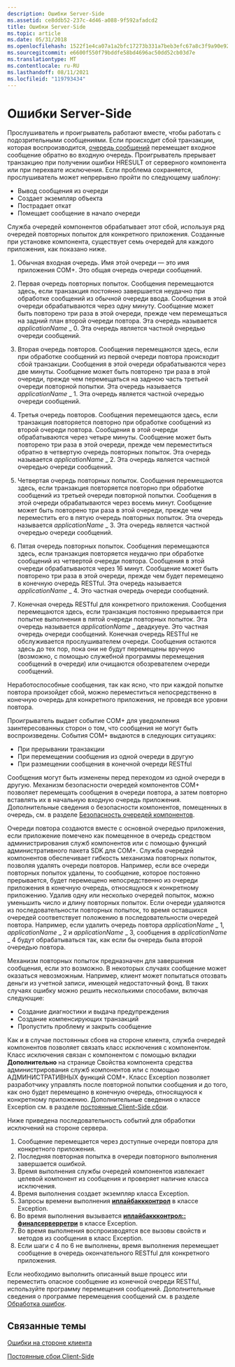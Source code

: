 ```yaml
---
description: Ошибки Server-Side
ms.assetid: ce8ddb52-237c-4d46-a088-9f592afadcd2
title: Ошибки Server-Side
ms.topic: article
ms.date: 05/31/2018
ms.openlocfilehash: 1522f1e4ca07a1a2bfc17273b331a7beb3efc67a8c3f9a90e925161949f694ca
ms.sourcegitcommit: e6600f550f79bddfe58bd4696ac50dd52cb03d7e
ms.translationtype: MT
ms.contentlocale: ru-RU
ms.lasthandoff: 08/11/2021
ms.locfileid: "119793434"
---
```

# <a name="server-side-errors"></a>Ошибки Server-Side

Прослушиватель и проигрыватель работают вместе, чтобы работать с подозрительными сообщениями. Если происходит сбой транзакции, которая воспроизводится, [очередь сообщений](/previous-versions/windows/desktop/legacy/ms711472(v=vs.85)) перемещает входное сообщение обратно во входную очередь. Проигрыватель прерывает транзакцию при получении ошибки HRESULT от серверного компонента или при перехвате исключения. Если проблема сохраняется, прослушиватель может непрерывно пройти по следующему шаблону:

-   Вывод сообщения из очереди
-   Создает экземпляр объекта
-   Пострадает откат
-   Помещает сообщение в начало очереди

Служба очередей компонентов обрабатывает этот сбой, используя ряд очередей повторных попыток для конкретного приложения. Созданные при установке компонента, существует семь очередей для каждого приложения, как показано ниже.

1.  Обычная входная очередь. Имя этой очереди — это имя приложения COM+. Это общая очередь очереди сообщений.

2.  Первая очередь повторных попыток. Сообщения перемещаются здесь, если транзакция постоянно завершается неудачно при обработке сообщений из обычной очереди ввода. Сообщения в этой очереди обрабатываются через одну минуту. Сообщение может быть повторено три раза в этой очереди, прежде чем перемещаться на задний план второй очереди повтора. Эта очередь называется *applicationName* \_ 0. Эта очередь является частной очередью очереди сообщений.

3.  Вторая очередь повторов. Сообщения перемещаются здесь, если при обработке сообщений из первой очереди повтора происходит сбой транзакции. Сообщения в этой очереди обрабатываются через две минуты. Сообщение может быть повторено три раза в этой очереди, прежде чем перемещаться на заднюю часть третьей очереди повторной попытки. Эта очередь называется *applicationName* \_ 1. Эта очередь является частной очередью очереди сообщений.

4.  Третья очередь повторов. Сообщения перемещаются здесь, если транзакция повторяется повторно при обработке сообщений из второй очереди повтора. Сообщения в этой очереди обрабатываются через четыре минуты. Сообщение может быть повторено три раза в этой очереди, прежде чем переместиться обратно в четвертую очередь повторных попыток. Эта очередь называется *applicationName* \_ 2. Эта очередь является частной очередью очереди сообщений.

5.  Четвертая очередь повторных попыток. Сообщения перемещаются здесь, если транзакция повторяется повторно при обработке сообщений из третьей очереди повторной попытки. Сообщения в этой очереди обрабатываются через восемь минут. Сообщение может быть повторено три раза в этой очереди, прежде чем переместить его в пятую очередь повторных попыток. Эта очередь называется *applicationName* \_ 3. Эта очередь является частной очередью очереди сообщений.

6.  Пятая очередь повторных попыток. Сообщения перемещаются здесь, если транзакция повторяется неудачно при обработке сообщений из четвертой очереди повтора. Сообщения в этой очереди обрабатываются через 16 минут. Сообщение может быть повторено три раза в этой очереди, прежде чем будет перемещено в конечную очередь RESTful. Эта очередь называется *applicationName* \_ 4. Это частная очередь очереди сообщений.

7.  Конечная очередь RESTful для конкретного приложения. Сообщения перемещаются здесь, если транзакция постоянно прерывается при попытке выполнения в пятой очереди повторных попыток. Эта очередь называется *applicationName* \_ деадкуеуе. Это частная очередь очереди сообщений. Конечная очередь RESTful не обслуживается прослушивателем очереди. Сообщения остаются здесь до тех пор, пока они не будут перемещены вручную (возможно, с помощью служебной программы перемещения сообщений в очереди) или очищаются обозревателем очереди сообщений.

Неработоспособные сообщения, так как ясно, что при каждой попытке повтора произойдет сбой, можно переместиться непосредственно в конечную очередь для конкретного приложения, не проведя все уровни повтора.

Проигрыватель выдает событие COM+ для уведомления заинтересованных сторон о том, что сообщения не могут быть воспроизведены. События COM+ выдаются в следующих ситуациях:

-   При прерывании транзакции
-   При перемещении сообщения из одной очереди в другую
-   При размещении сообщения в конечной очереди RESTful

Сообщения могут быть изменены перед переходом из одной очереди в другую. Механизм безопасности очередей компонентов COM+ позволяет перемещать сообщения в очереди повтора, а затем повторно вставлять их в начальную входную очередь приложения. Дополнительные сведения о безопасности компонентов, помещенных в очередь, см. в разделе [Безопасность очередей компонентов](queued-components-security.md).

Очереди повтора создаются вместе с основной очередью приложения, если приложение помечено как помещенное в очередь средством администрирования служб компонентов или с помощью функций административного пакета SDK для COM+. Служба очередей компонентов обеспечивает гибкость механизма повторных попыток, позволяя удалять очереди повторов. Например, если все очереди повторных попыток удалены, то сообщение, которое постоянно прерывается, будет перемещено непосредственно из очереди приложения в конечную очередь, относящуюся к конкретному приложению. Удалив одну или несколько очередей попыток, можно уменьшить число и длину повторных попыток. Если очереди удаляются из последовательности повторных попыток, то время оставшихся очередей соответствует положению в последовательности очередей повтора. Например, если удалить очередь повтора *applicationName* \_ 1, *applicationName* \_ 2 и *applicationName* \_ 3, сообщения в *applicationName* \_ 4 будут обрабатываться так, как если бы очередь была второй очередью повтора.

Механизм повторных попыток предназначен для завершения сообщения, если это возможно. В некоторых случаях сообщение может оказаться невозможным. Например, клиент может попытаться отозвать деньги из учетной записи, имеющей недостаточный фонд. В таких случаях ошибку можно решить несколькими способами, включая следующие:

-   Создание диагностики и выдача предупреждения
-   Создание компенсирующих транзакций
-   Пропустить проблему и закрыть сообщение

Как и в случае постоянных сбоев на стороне клиента, служба очередей компонентов позволяет связать класс исключения с компонентом. Класс исключения связан с компонентом с помощью вкладки **Дополнительно** на странице Свойства компонента средства администрирования служб компонентов или с помощью АДМИНИСТРАТИВНЫХ функций COM+. Класс Exception позволяет разработчику управлять после повторной попытки сообщения и до того, как оно будет перемещено в конечную очередь, относящуюся к конкретному приложению. Дополнительные сведения о классе Exception см. в разделе [постоянные Client-Side сбои](persistent-client-side-failures.md).

Ниже приведена последовательность событий для обработки исключений на стороне сервера.

1.  Сообщение перемещается через доступные очереди повтора для конкретного приложения.
2.  Последняя повторная попытка в очереди повторного выполнения завершается ошибкой.
3.  Время выполнения службы очередей компонентов извлекает целевой компонент из сообщения и проверяет наличие класса исключения.
4.  Время выполнения создает экземпляр класса Exception.
5.  Запросы времени выполнения [**иплайбаккконтрол**](/windows/desktop/api/ComSvcs/nn-comsvcs-iplaybackcontrol) в классе Exception.
6.  Во время выполнения вызывается [**иплайбаккконтрол:: финалсерверретри**](/windows/desktop/api/ComSvcs/nf-comsvcs-iplaybackcontrol-finalserverretry) в классе Exception.
7.  Во время выполнения воспроизводятся все вызовы свойств и методов из сообщения в класс Exception.
8.  Если шаги с 4 по 6 не выполнены, время выполнения перемещает сообщение в очередь окончательного RESTful для конкретного приложения.

Если необходимо выполнить описанный выше процесс или переместить опасное сообщение из конечной очереди RESTful, используйте программу перемещения сообщений. Дополнительные сведения о программе перемещения сообщений см. в разделе [Обработка ошибок](handling-errors-in-queued-components.md).

## <a name="related-topics"></a>Связанные темы

<dl> <dt>

[Ошибки на стороне клиента](client-side-errors.md)
</dt> <dt>

[Постоянные сбои Client-Side](persistent-client-side-failures.md)
</dt> </dl>

 

 



